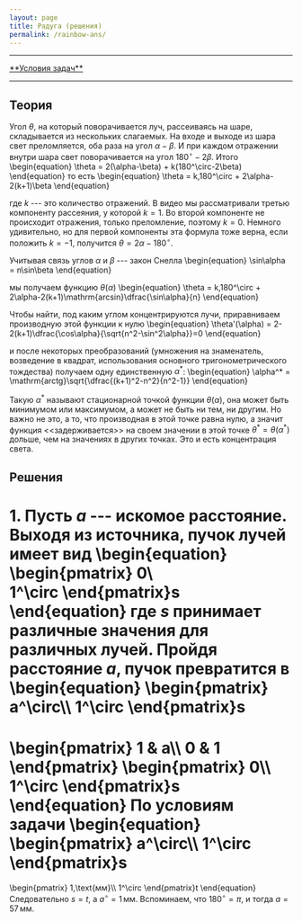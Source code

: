 ```yaml
---
layout: page
title: Радуга (решения)
permalink: /rainbow-ans/
---
```


<hr> 
<a href="/rainbow">**Условия задач**</a>
<hr> 


## Теория

Угол $\theta$, на который поворачивается луч, рассеиваясь на шаре, складывается из нескольких слагаемых. На входе и выходе из шара свет преломляется, оба раза на угол $\alpha-\beta$. И при каждом отражении внутри шара свет поворачивается на угол $180^\circ-2\beta$. Итого 
\begin{equation}
\theta = 2(\alpha-\beta) + k(180^\circ-2\beta)
\end{equation}
то есть
\begin{equation}
\theta = k\,180^\circ + 2\alpha-2(k+1)\beta
\end{equation}

где $k$ --- это количество отражений. В видео мы рассматривали третью компоненту рассеяния, у которой $k=1$. Во второй компоненте не происходит отражения, только преломление, поэтому $k=0$. Немного удивительно, но для первой компоненты эта формула тоже верна, если положить $k=-1$, получится $\theta = 2\alpha-180^\circ$. 

Учитывая связь углов $\alpha$ и $\beta$ --- закон Снелла
\begin{equation}
\sin\alpha = n\sin\beta
\end{equation}

мы получаем функцию $\theta(\alpha)$
\begin{equation}
\theta = k\,180^\circ + 2\alpha-2(k+1)\mathrm{arcsin}\dfrac{\sin\alpha}{n}
\end{equation}

 Чтобы найти, под каким углом концентрируются лучи, приравниваем производную этой функции к нулю
\begin{equation}
\theta'(\alpha) = 2-2(k+1)\dfrac{\cos\alpha}{\sqrt{n^2-\sin^2\alpha}}=0
\end{equation} 

и после некоторых преобразований (умножения на знаменатель, возведение в квадрат, использования основного тригонометрического тождества) получаем одну единственную $\alpha^*$:
\begin{equation}
\alpha^* = \mathrm{arctg}\sqrt{\dfrac{(k+1)^2-n^2}{n^2-1}}
\end{equation}

Такую $\alpha^*$ называют стационарной точкой функции $\theta(\alpha)$, она может быть минимумом или максимумом, а может не быть ни тем, ни другим. Но важно не это, а то, что производная в этой точке равна нулю, а значит функция <<задерживается>> на своем значении в этой точке $\theta^*=\theta(\alpha^*)$ дольше, чем на значениях в других точках. Это и есть концентрация света.


## Решения

**1.** Пусть $a$ --- искомое расстояние. Выходя из источника, пучок лучей имеет вид
\begin{equation}
\begin{pmatrix}
0\\\
1^\circ
\end{pmatrix}s
\end{equation}
где $s$ принимает различные значения для различных лучей. Пройдя расстояние $a$, пучок превратится в 
\begin{equation}
\begin{pmatrix}
a^\circ\\\ 
1^\circ
\end{pmatrix}s
=
\begin{pmatrix}
1 & a\\\ 
0 & 1
\end{pmatrix}
\begin{pmatrix}
0\\\ 
1^\circ
\end{pmatrix}s
\end{equation}
По условиям задачи
\begin{equation}
\begin{pmatrix}
a^\circ\\\ 
1^\circ
\end{pmatrix}s
=
\begin{pmatrix}
1\,\text{мм}\\\ 
1^\circ
\end{pmatrix}t
\end{equation}
Следовательно $s=t$, а $a^\circ=1\,\text{мм}$. Вспоминаем, что $180^\circ=\pi$, и тогда $a=57\,\text{мм}$.
